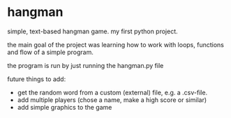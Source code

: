 # hangman
simple, text-based hangman game. my first python project.

the main goal of the project was learning how to work with loops, functions and flow of a simple program. 

the program is run by just running the hangman.py file

future things to add:
- get the random word from a custom (external) file, e.g. a .csv-file.
- add multiple players (chose a name, make a high score or similar)
- add simple graphics to the game

